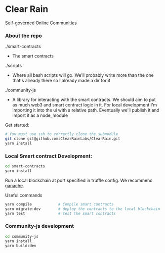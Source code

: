 # Clear Rain
Self-governed Online Communities

### About the repo
./smart-contracts
  - The smart contracts
 
./scripts
  - Where all bash scripts will go. We'll probably write more than the one that's already there so I already made a dir for it
  
./community-js
  - A library for interacting with the smart contracts. We should aim to put as much web3 and smart contract logic in it. For local development I'm importing it into the ui with a relative path. Eventually we'll publish it and import it as a node_module

Get started:
```bash
# You must use ssh to correctly clone the submodule
git clone git@github.com:ClearRainLabs/ClearRain.git
yarn install
```

### Local Smart contract Development:
```bash
cd smart-contracts
yarn install
```

Run a local blockchain at port specified in truffle config. We recommend [ganache](https://www.trufflesuite.com/ganache).

Useful commands
```bash
yarn compile            # Compile smart contracts
yarn migrate:dev        # deploy the contracts to the local blockchain
yarn test               # test the smart contracts
```

### Community-js development
```bash
cd community-js
yarn install
yarn build:dev
```
